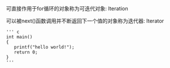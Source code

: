 可直接作用于for循环的对象称为可迭代对象: Iteration

可以被next()函数调用并不断返回下一个值的对象称为迭代器: Iterator

```
''' c
int main()
{
   printf("hello world!");
   return 0;
}
'''
```

